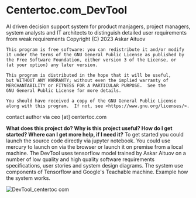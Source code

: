# Centertoc.com_DevTool
AI driven decision support system for product manjagers, project managers, system analysts and IT architects to distinguish detailed user requirements from weak requirements
    Copyright (C) 2023  Askar Aituov

    This program is free software: you can redistribute it and/or modify
    it under the terms of the GNU General Public License as published by
    the Free Software Foundation, either version 3 of the License, or
    (at your option) any later version.

    This program is distributed in the hope that it will be useful,
    but WITHOUT ANY WARRANTY; without even the implied warranty of
    MERCHANTABILITY or FITNESS FOR A PARTICULAR PURPOSE.  See the
    GNU General Public License for more details.

    You should have received a copy of the GNU General Public License
    along with this program.  If not, see <https://www.gnu.org/licenses/>.

contact author via ceo [at] centertoc.com

**What does this project do?
Why is this project useful?
How do I get started?
Where can I get more help, if I need it?**
To get started you could launch the source code directly via jupyter notebook. You could use mercury to launch on via the browser or launch it on premise from a local machine. The DevTool uses tensorflow model trained by Askar Aituov on a number of low quality and high quality software requirements specifications, user stories and system design diagrams.
The system use components of Tensorflow and Google's Teachable machine.
Example how the system works.

![DevTool_centertoc com](https://github.com/Aaituov/Centertoc.com_DevTool/assets/20255395/7dc9b907-9569-492a-af9d-5e38b6fca8c8)

